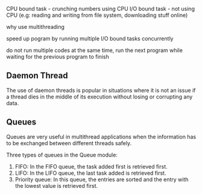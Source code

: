 CPU bound task - crunching numbers using CPU
I/O bound task - not using CPU (e.g: reading and writing from file system, downloading stuff online)


why use multithreading

speed up pogram by running multiple I/O bound tasks concurrently

do not run multiple codes at the same time, run the next program while waiting for the previous program to finish

## Daemon Thread
The use of daemon threads is popular in situations
where it is not an issue if a thread dies in the middle of its execution without losing or
corrupting any data.

## Queues 

Queues are very useful in multithread applications when the information has to be exchanged between different threads safely.

Three types of queues in the Queue module:

1. FIFO: In the FIFO queue, the task added first is retrieved first.
2. LIFO: In the LIFO queue, the last task added is retrieved first.
3. Priority queue: In this queue, the entries are sorted and the entry with the lowest value is retrieved first.



